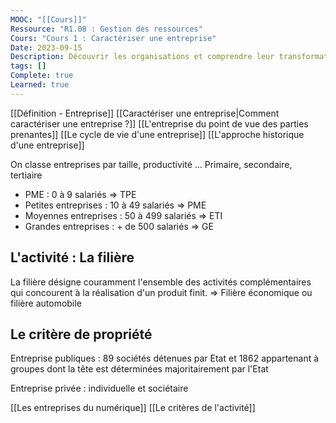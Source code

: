 ```yaml
---
MOOC: "[[Cours]]"
Ressource: "R1.08 : Gestion des ressources"
Cours: "Cours 1 : Caractériser une entreprise"
Date: 2023-09-15
Description: Découvrir les organisations et comprendre leur transformation digitale
tags: []
Complete: true
Learned: true
---
```



[[Définition - Entreprise]]
[[Caractériser une entreprise|Comment caractériser une entreprise ?]]
[[L'entreprise du point de vue des parties prenantes]]
[[Le cycle de vie d'une entreprise]]
[[L'approche historique d'une entreprise]]





On classe entreprises par taille, productivité ...
Primaire, secondaire, tertiaire

- PME : 0 à 9 salariés ⇒ TPE
- Petites entreprises : 10 à 49 salariés ⇒ PME
- Moyennes entreprises : 50 à 499 salariés ⇒ ETI
- Grandes entreprises : + de 500 salariés ⇒ GE

## L'activité : La filière
La filière désigne couramment l'ensemble des activités complémentaires qui concourent à la réalisation d'un produit finit. ⇒ Filière économique ou filière automobile

## Le critère de propriété
Entreprise publiques : 89 sociétés détenues par Etat et 1862 appartenant à groupes dont la tête est déterminées majoritairement par l'Etat

Entreprise privée : individuelle et sociétaire

[[Les entreprises du numérique]]
[[Le critères de l'activité]]